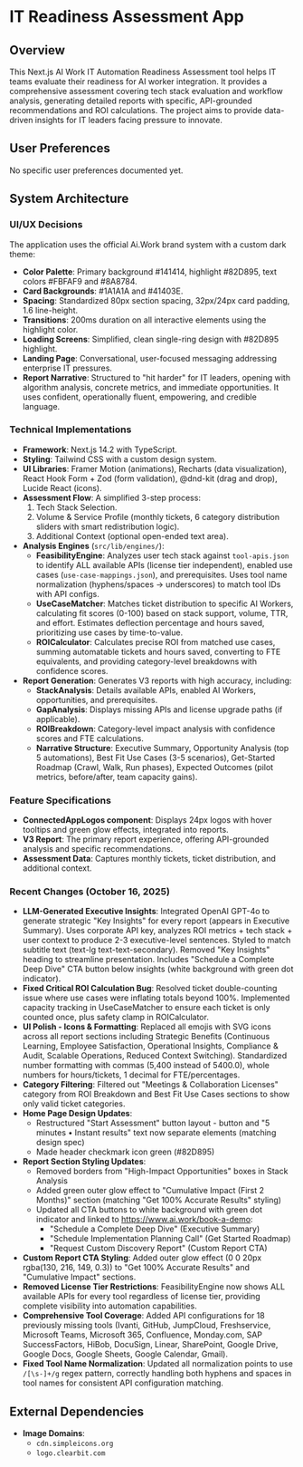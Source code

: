 # IT Readiness Assessment App

## Overview
This Next.js AI Work IT Automation Readiness Assessment tool helps IT teams evaluate their readiness for AI worker integration. It provides a comprehensive assessment covering tech stack evaluation and workflow analysis, generating detailed reports with specific, API-grounded recommendations and ROI calculations. The project aims to provide data-driven insights for IT leaders facing pressure to innovate.

## User Preferences
No specific user preferences documented yet.

## System Architecture

### UI/UX Decisions
The application uses the official Ai.Work brand system with a custom dark theme:
- **Color Palette**: Primary background #141414, highlight #82D895, text colors #FBFAF9 and #8A8784.
- **Card Backgrounds**: #1A1A1A and #41403E.
- **Spacing**: Standardized 80px section spacing, 32px/24px card padding, 1.6 line-height.
- **Transitions**: 200ms duration on all interactive elements using the highlight color.
- **Loading Screens**: Simplified, clean single-ring design with #82D895 highlight.
- **Landing Page**: Conversational, user-focused messaging addressing enterprise IT pressures.
- **Report Narrative**: Structured to "hit harder" for IT leaders, opening with algorithm analysis, concrete metrics, and immediate opportunities. It uses confident, operationally fluent, empowering, and credible language.

### Technical Implementations
- **Framework**: Next.js 14.2 with TypeScript.
- **Styling**: Tailwind CSS with a custom design system.
- **UI Libraries**: Framer Motion (animations), Recharts (data visualization), React Hook Form + Zod (form validation), @dnd-kit (drag and drop), Lucide React (icons).
- **Assessment Flow**: A simplified 3-step process:
    1.  Tech Stack Selection.
    2.  Volume & Service Profile (monthly tickets, 6 category distribution sliders with smart redistribution logic).
    3.  Additional Context (optional open-ended text area).
- **Analysis Engines** (`src/lib/engines/`):
    -   **FeasibilityEngine**: Analyzes user tech stack against `tool-apis.json` to identify ALL available APIs (license tier independent), enabled use cases (`use-case-mappings.json`), and prerequisites. Uses tool name normalization (hyphens/spaces → underscores) to match tool IDs with API configs.
    -   **UseCaseMatcher**: Matches ticket distribution to specific AI Workers, calculating fit scores (0-100) based on stack support, volume, TTR, and effort. Estimates deflection percentage and hours saved, prioritizing use cases by time-to-value.
    -   **ROICalculator**: Calculates precise ROI from matched use cases, summing automatable tickets and hours saved, converting to FTE equivalents, and providing category-level breakdowns with confidence scores.
- **Report Generation**: Generates V3 reports with high accuracy, including:
    -   **StackAnalysis**: Details available APIs, enabled AI Workers, opportunities, and prerequisites.
    -   **GapAnalysis**: Displays missing APIs and license upgrade paths (if applicable).
    -   **ROIBreakdown**: Category-level impact analysis with confidence scores and FTE calculations.
    -   **Narrative Structure**: Executive Summary, Opportunity Analysis (top 5 automations), Best Fit Use Cases (3-5 scenarios), Get-Started Roadmap (Crawl, Walk, Run phases), Expected Outcomes (pilot metrics, before/after, team capacity gains).

### Feature Specifications
-   **ConnectedAppLogos component**: Displays 24px logos with hover tooltips and green glow effects, integrated into reports.
-   **V3 Report**: The primary report experience, offering API-grounded analysis and specific recommendations.
-   **Assessment Data**: Captures monthly tickets, ticket distribution, and additional context.

### Recent Changes (October 16, 2025)
-   **LLM-Generated Executive Insights**: Integrated OpenAI GPT-4o to generate strategic "Key Insights" for every report (appears in Executive Summary). Uses corporate API key, analyzes ROI metrics + tech stack + user context to produce 2-3 executive-level sentences. Styled to match subtitle text (text-lg text-text-secondary). Removed "Key Insights" heading to streamline presentation. Includes "Schedule a Complete Deep Dive" CTA button below insights (white background with green dot indicator).
-   **Fixed Critical ROI Calculation Bug**: Resolved ticket double-counting issue where use cases were inflating totals beyond 100%. Implemented capacity tracking in UseCaseMatcher to ensure each ticket is only counted once, plus safety clamp in ROICalculator.
-   **UI Polish - Icons & Formatting**: Replaced all emojis with SVG icons across all report sections including Strategic Benefits (Continuous Learning, Employee Satisfaction, Operational Insights, Compliance & Audit, Scalable Operations, Reduced Context Switching). Standardized number formatting with commas (5,400 instead of 5400.0), whole numbers for hours/tickets, 1 decimal for FTE/percentages.
-   **Category Filtering**: Filtered out "Meetings & Collaboration Licenses" category from ROI Breakdown and Best Fit Use Cases sections to show only valid ticket categories.
-   **Home Page Design Updates**: 
    - Restructured "Start Assessment" button layout - button and "5 minutes • Instant results" text now separate elements (matching design spec)
    - Made header checkmark icon green (#82D895)
-   **Report Section Styling Updates**:
    - Removed borders from "High-Impact Opportunities" boxes in Stack Analysis
    - Added green outer glow effect to "Cumulative Impact (First 2 Months)" section (matching "Get 100% Accurate Results" styling)
    - Updated all CTA buttons to white background with green dot indicator and linked to https://www.ai.work/book-a-demo:
      - "Schedule a Complete Deep Dive" (Executive Summary)
      - "Schedule Implementation Planning Call" (Get Started Roadmap)
      - "Request Custom Discovery Report" (Custom Report CTA)
-   **Custom Report CTA Styling**: Added outer glow effect (0 0 20px rgba(130, 216, 149, 0.3)) to "Get 100% Accurate Results" and "Cumulative Impact" sections.
-   **Removed License Tier Restrictions**: FeasibilityEngine now shows ALL available APIs for every tool regardless of license tier, providing complete visibility into automation capabilities.
-   **Comprehensive Tool Coverage**: Added API configurations for 18 previously missing tools (Ivanti, GitHub, JumpCloud, Freshservice, Microsoft Teams, Microsoft 365, Confluence, Monday.com, SAP SuccessFactors, HiBob, DocuSign, Linear, SharePoint, Google Drive, Google Docs, Google Sheets, Google Calendar, Gmail).
-   **Fixed Tool Name Normalization**: Updated all normalization points to use `/[\s-]+/g` regex pattern, correctly handling both hyphens and spaces in tool names for consistent API configuration matching.

## External Dependencies
-   **Image Domains**:
    -   `cdn.simpleicons.org`
    -   `logo.clearbit.com`